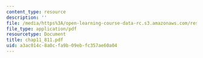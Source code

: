 ```yaml
---
content_type: resource
description: ''
file: /media/https%3A/open-learning-course-data-rc.s3.amazonaws.com/res-6-001-continuum-electromechanics-spring-2009/a3ac014c8a0cfa9b09ebfc357ae60a04_chap11_811.pdf
file_type: application/pdf
resourcetype: Document
title: chap11_811.pdf
uid: a3ac014c-8a0c-fa9b-09eb-fc357ae60a04
---
```

